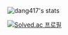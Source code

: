 ![dang417's stats](https://github-readme-stats-git-masterrstaa-rickstaa.vercel.app/api?username=dang417)

[![Solved.ac
프로필](http://mazassumnida.wtf/api/v2/generate_badge?boj=dang417)](https://solved.ac/dang417)
 
